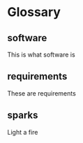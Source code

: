 # Glossary

## software

This is what software is

## requirements

These are requirements

## sparks

Light a fire